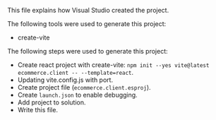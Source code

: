 This file explains how Visual Studio created the project.

The following tools were used to generate this project:
- create-vite

The following steps were used to generate this project:
- Create react project with create-vite: `npm init --yes vite@latest ecommerce.client -- --template=react`.
- Updating vite.config.js with port.
- Create project file (`ecommerce.client.esproj`).
- Create `launch.json` to enable debugging.
- Add project to solution.
- Write this file.
